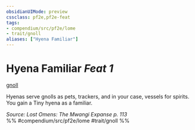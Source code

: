 ```yaml
---
obsidianUIMode: preview
cssclass: pf2e,pf2e-feat
tags:
- compendium/src/pf2e/lome
- trait/gnoll
aliases: ["Hyena Familiar"]
---
```

# Hyena Familiar  *Feat 1*  
[gnoll](../../rules/traits/gnoll-b1.md)  


Hyenas serve gnolls as pets, trackers, and in your case, vessels for spirits. You gain a Tiny hyena as a familiar.

*Source: Lost Omens: The Mwangi Expanse p. 113*  
%% #compendium/src/pf2e/lome #trait/gnoll %%
